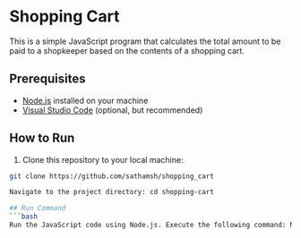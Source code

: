 # Shopping Cart

This is a simple JavaScript program that calculates the total amount to be paid to a shopkeeper based on the contents of a shopping cart.

## Prerequisites

- [Node.js](https://nodejs.org/) installed on your machine
- [Visual Studio Code](https://code.visualstudio.com/) (optional, but recommended)

## How to Run

1. Clone this repository to your local machine:

```bash
git clone https://github.com/sathamsh/shopping_cart

Navigate to the project directory: cd shopping-cart

## Run Command
```bash
Run the JavaScript code using Node.js. Execute the following command: Node shopping_cart.js


